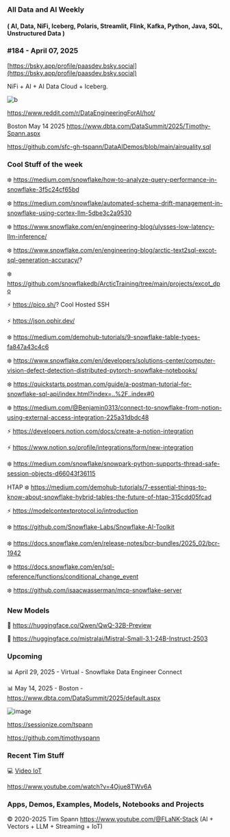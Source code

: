 ###  All Data and AI Weekly 
#### ( AI, Data, NiFi, Iceberg, Polaris, Streamlit, Flink, Kafka, Python, Java, SQL, Unstructured Data )  
### #184 - April 07, 2025

[https://bsky.app/profile/paasdev.bsky.social](https://bsky.app/profile/paasdev.bsky.social)

NiFi + AI + AI Data Cloud + Iceberg.


![b](https://images.credential.net/badge/tiny/g6fomszs_1741624330730_badge.png)


https://www.reddit.com/r/DataEngineeringForAI/hot/


Boston May 14 2025
https://www.dbta.com/DataSummit/2025/Timothy-Spann.aspx

https://github.com/sfc-gh-tspann/DataAIDemos/blob/main/airquality.sql


### Cool Stuff of the week

❄️ https://medium.com/snowflake/how-to-analyze-query-performance-in-snowflake-3f5c24cf65bd

❄️ https://medium.com/snowflake/automated-schema-drift-management-in-snowflake-using-cortex-llm-5dbe3c2a9530

❄️ https://www.snowflake.com/en/engineering-blog/ulysses-low-latency-llm-inference/

❄️ https://www.snowflake.com/en/engineering-blog/arctic-text2sql-excot-sql-generation-accuracy/?

❄️ https://github.com/snowflakedb/ArcticTraining/tree/main/projects/excot_dpo

⚡️ https://pico.sh/?   Cool Hosted SSH

⚡️ https://json.ophir.dev/

❄️ https://medium.com/demohub-tutorials/9-snowflake-table-types-fa847a43c4c6

❄️ https://www.snowflake.com/en/developers/solutions-center/computer-vision-defect-detection-distributed-pytorch-snowflake-notebooks/

❄️ https://quickstarts.postman.com/guide/a-postman-tutorial-for-snowflake-sql-api/index.html?index=..%2F..index#0

❄️ https://medium.com/@Benjamin0313/connect-to-snowflake-from-notion-using-external-access-integration-225a31dbdc48

⚡️ https://developers.notion.com/docs/create-a-notion-integration

⚡️ https://www.notion.so/profile/integrations/form/new-integration

❄️ https://medium.com/snowflake/snowpark-python-supports-thread-safe-session-objects-d66043f36115

HTAP
❄️ https://medium.com/demohub-tutorials/7-essential-things-to-know-about-snowflake-hybrid-tables-the-future-of-htap-315cdd05fcad


⚡️ https://modelcontextprotocol.io/introduction

❄️ https://github.com/Snowflake-Labs/Snowflake-AI-Toolkit

❄️ https://docs.snowflake.com/en/release-notes/bcr-bundles/2025_02/bcr-1942

❄️ https://docs.snowflake.com/en/sql-reference/functions/conditional_change_event

❄️ https://github.com/isaacwasserman/mcp-snowflake-server



### New Models

🚀 https://huggingface.co/Qwen/QwQ-32B-Preview

🚀 https://huggingface.co/mistralai/Mistral-Small-3.1-24B-Instruct-2503


### Upcoming



📊 April 29, 2025 - Virtual - Snowflake Data Engineer Connect

📊 May 14, 2025 - Boston - https://www.dbta.com/DataSummit/2025/default.aspx

![image](https://github.com/user-attachments/assets/4d9314a0-92a9-4d77-bafd-668347f8e913)


https://sessionize.com/tspann

https://github.com/timothyspann


### Recent Tim Stuff

💻  [Video IoT](https://www.youtube.com/watch?v=Vgr1wnzxxB8&t=17s)<br/>

https://www.youtube.com/watch?v=4Ojue8TWv6A


### Apps, Demos, Examples, Models, Notebooks and Projects

&copy; 2020-2025 Tim Spann  https://www.youtube.com/@FLaNK-Stack
(AI +  Vectors + LLM + Streaming + IoT)  

